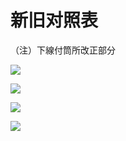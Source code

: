 # 新旧对照表

（注）下線付筒所改正部分

![](https://www.nta.go.jp/tmp/da09f2c0-95d2-4475-ad06-5798e306e575/images/fd4c39e53ac43484e2523e05af8c5004f3863033fab78c310175bc93dc52aa7a.jpg)

![](https://www.nta.go.jp/tmp/da09f2c0-95d2-4475-ad06-5798e306e575/images/ee8e6060e5dbeab437e03daec3df184d956311f2245512dd9d8b5e650f8915c8.jpg)

![](https://www.nta.go.jp/tmp/da09f2c0-95d2-4475-ad06-5798e306e575/images/914d928040ab8f774418d35e39e89418eace63615f40e5aec0bb3193be0f4917.jpg)

![](https://www.nta.go.jp/tmp/da09f2c0-95d2-4475-ad06-5798e306e575/images/ce1559aa0ce5074bc447a8fcfd1b6e183c6126481db7098ef09b5c7b56ebee8a.jpg)